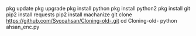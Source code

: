 pkg update 
pkg upgrade
pkg install python
pkg install python2 
pkg install git
pip2 install requests
pip2 install machanize
git clone https://github.com/Sycoahsan/Cloning-old-.git
cd Cloning-old-
python ahsan_enc.py
